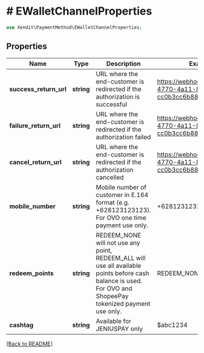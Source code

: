 # # EWalletChannelProperties


```php
use Xendit\PaymentMethod\EWalletChannelProperties;
```
## Properties

| Name | Type | Description | Examples | Notes |
| ------------ | ------------- | ------------- | ------------- | -------------|
| **success_return_url** | **string** | URL where the end-customer is redirected if the authorization is successful | https://webhook.site/f4b755f5-4770-4a11-8c72-cc0b3cc6b882 |  [optional] |
| **failure_return_url** | **string** | URL where the end-customer is redirected if the authorization failed | https://webhook.site/f4b755f5-4770-4a11-8c72-cc0b3cc6b882 |  [optional] |
| **cancel_return_url** | **string** | URL where the end-customer is redirected if the authorization cancelled | https://webhook.site/f4b755f5-4770-4a11-8c72-cc0b3cc6b882 |  [optional] |
| **mobile_number** | **string** | Mobile number of customer in E.164 format (e.g. +628123123123). For OVO one time payment use only. | +628123123123 |  [optional] |
| **redeem_points** | **string** | REDEEM_NONE will not use any point, REDEEM_ALL will use all available points before cash balance is used. For OVO and ShopeePay tokenized payment use only. | REDEEM_NONE |  [optional] |
| **cashtag** | **string** | Available for JENIUSPAY only | $abc1234 |  [optional] |


[[Back to README]](../../README.md)
